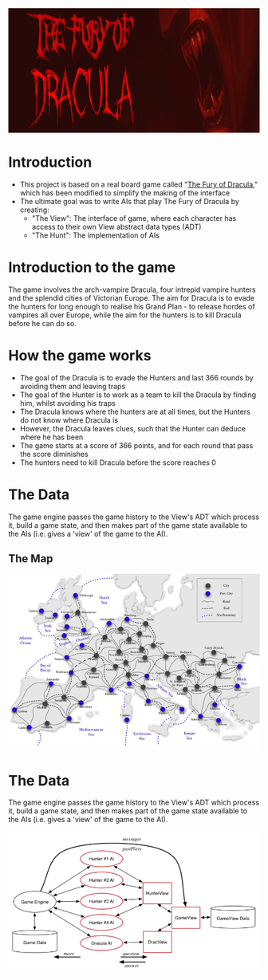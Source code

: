 <img src="images/drac.png" width = 1170 height = 250>

# Introduction

- This project is based on a real board game called "[The Fury of Dracula](https://en.wikipedia.org/wiki/The_Fury_of_Dracula)," which has been modified to simplify the making of the interface
- The ultimate goal was to write AIs that play The Fury of Dracula by creating:
  - "The View": The interface of game, where each character has access to their own View abstract data types (ADT)
  - "The Hunt": The implementation of AIs 

# Introduction to the game

The game involves the arch-vampire Dracula, four intrepid vampire hunters and the splendid cities of Victorian Europe. The aim for Dracula is to evade the hunters for long enough to realise his Grand Plan - to release hordes of vampires all over Europe, while the aim for the hunters is to kill Dracula before he can do so.

# How the game works

- The goal of the Dracula is to evade the Hunters and last 366 rounds by avoiding them and leaving traps
- The goal of the Hunter is to work as a team to kill the Dracula by finding him, whilst avoiding his traps
- The Dracula knows where the hunters are at all times, but the Hunters do not know where Dracula is
- However, the Dracula leaves clues, such that the Hunter can deduce where he has been
- The game starts at a score of 366 points, and for each round that pass the score diminishes
- The hunters need to kill Dracula before the score reaches 0

# The Data

The game engine passes the game history to the View's ADT which process it, build a game state, and then makes part of the game state available to the AIs (i.e. gives a 'view' of the game to the AI). 

## The Map

![map](images/map2.png)

# The Data

The game engine passes the game history to the View's ADT which process it, build a game state, and then makes part of the game state available to the AIs (i.e. gives a 'view' of the game to the AI). 

![The-data-diagram](images/game-processes.png)

